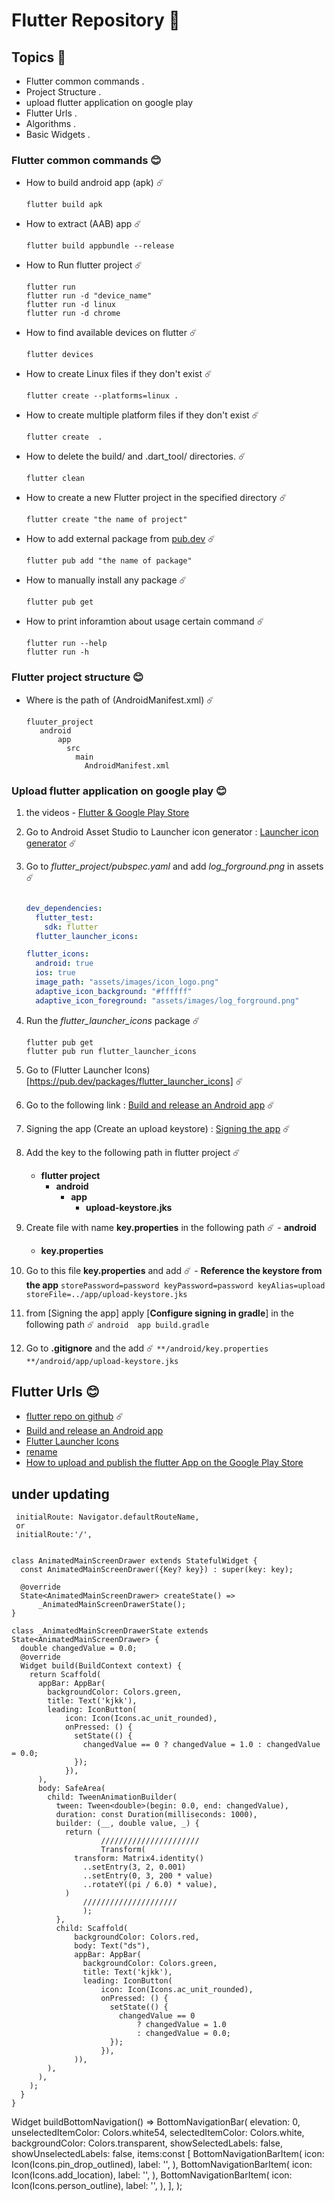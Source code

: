 # Flutter Repository 💚

## Topics 🔭

 - Flutter common commands .
 - Project Structure . 
 - upload flutter application on google play
 - Flutter Urls .
 - Algorithms . 
 - Basic Widgets .

### Flutter common commands 😊

  - How to build android app (apk) ☄️
    ```
    flutter build apk
    ```
  - How to extract (AAB) app  ☄️ 
    ```
    flutter build appbundle --release
    ```
  - How to Run flutter project ☄️
    ```
    flutter run 
    flutter run -d "device_name"
    flutter run -d linux 
    flutter run -d chrome 
    ```   
  - How to find available devices on flutter ☄️
    ```
    flutter devices 
    ``` 
  - How to create Linux files if they don't exist ☄️
    ```
    flutter create --platforms=linux .
    ``` 
  - How to create multiple platform files if they don't exist ☄️
    ```
    flutter create  .
    ```   
  - How to  delete the build/ and .dart_tool/ directories. ☄️
    ```
    flutter clean
    ``` 
  - How to create a new Flutter project in the specified directory ☄️
    ```
    flutter create "the name of project"
    ```  
  - How to add external package from [pub.dev](https://pub.dev/) ☄️
    ```
    flutter pub add "the name of package"
    ```   
  - How to manually install any package ☄️
    ```
    flutter pub get
    ```   
  - How to print inforamtion about usage certain command ☄️
    ```
    flutter run --help
    flutter run -h 
    ```

### Flutter project structure 😊

  - Where is the path of (AndroidManifest.xml) ☄️
    ```
    fluuter_project
       android 
           app 
             src
               main 
                 AndroidManifest.xml
    ```



### Upload flutter application on google play 😊
  1. the videos 
    - [Flutter & Google Play Store](https://www.youtube.com/watch?v=_enL3bRiHVI)

  2. Go to Android Asset Studio to Launcher icon generator : 
   [Launcher icon generator](https://romannurik.github.io/AndroidAssetStudio/icons-launcher.html#foreground.type=clipart&foreground.clipart=android&foreground.space.trim=1&foreground.space.pad=0.25&foreColor=rgba(96%2C%20125%2C%20139%2C%200)&backColor=rgb(68%2C%20138%2C%20255)&crop=0&backgroundShape=circle&effects=none&name=ic_launcher) ☄️
  
  3. Go to *flutter_project/pubspec.yaml* and add *log_forground.png* in assets ☄️
     ``` pubspec.yaml
     
     dev_dependencies:
       flutter_test:
         sdk: flutter
       flutter_launcher_icons:  
     
     flutter_icons:
       android: true
       ios: true
       image_path: "assets/images/icon_logo.png"
       adaptive_icon_background: "#ffffff"
       adaptive_icon_foreground: "assets/images/log_forground.png"     
     ```
  4. Run the *flutter_launcher_icons* package ☄️
     ```  
     flutter pub get
     flutter pub run flutter_launcher_icons
     ```  
  5. Go to (Flutter Launcher Icons)[https://pub.dev/packages/flutter_launcher_icons] ☄️
  
  6. Go to the following link : [Build and release an Android app](https://docs.flutter.dev/deployment/android) ☄️
     
  7. Signing the app (Create an upload keystore) : [Signing the app](https://docs.flutter.dev/deployment/android#signing-the-app) ☄️

  8. Add the key to the following path in flutter project  ☄️
     - **flutter project** 
        - **android**
            - **app**     
                - **upload-keystore.jks**

  9.  Create file with name **key.properties** in the following path ☄️
    - **android**
       - **key.properties** 

  10. Go to this file **key.properties** and add ☄️
    - **Reference the keystore from the app**
     ```
     storePassword=password
     keyPassword=password
     keyAlias=upload
     storeFile=../app/upload-keystore.jks
     ``` 

  11. from [Signing the app] apply [**Configure signing in gradle**] in the following path ☄️
     ```
     android 
         app
          build.gradle
     ```

  12. Go to **.gitignore** and the add ☄️
     ```
     **/android/key.properties
     **/android/app/upload-keystore.jks
     ```
## Flutter Urls 😊
 - [flutter repo on github](https://github.com/MahanaElbana/flutter_repository/blob/main/README.md) ☄️
 - [Build and release an Android app](https://docs.flutter.dev/deployment/android#signing-the-app)
 - [Flutter Launcher Icons ](https://pub.dev/packages/flutter_launcher_icons)
 - [rename](https://pub.dev/packages/rename)
 - [How to upload and publish the flutter App on the Google Play Store](https://youtu.be/_enL3bRiHVI)

## under updating 
```flutter
 initialRoute: Navigator.defaultRouteName,
 or 
 initialRoute:'/',
```

```

class AnimatedMainScreenDrawer extends StatefulWidget {
  const AnimatedMainScreenDrawer({Key? key}) : super(key: key);

  @override
  State<AnimatedMainScreenDrawer> createState() =>
      _AnimatedMainScreenDrawerState();
}

class _AnimatedMainScreenDrawerState extends State<AnimatedMainScreenDrawer> {
  double changedValue = 0.0;
  @override
  Widget build(BuildContext context) {
    return Scaffold(
      appBar: AppBar(
        backgroundColor: Colors.green,
        title: Text('kjkk'),
        leading: IconButton(
            icon: Icon(Icons.ac_unit_rounded),
            onPressed: () {
              setState(() {
                changedValue == 0 ? changedValue = 1.0 : changedValue = 0.0;
              });
            }),
      ),
      body: SafeArea(
        child: TweenAnimationBuilder(
          tween: Tween<double>(begin: 0.0, end: changedValue),
          duration: const Duration(milliseconds: 1000),
          builder: (__, double value, _) {
            return (
                    //////////////////////
                    Transform(
              transform: Matrix4.identity()
                ..setEntry(3, 2, 0.001)
                ..setEntry(0, 3, 200 * value)
                ..rotateY((pi / 6.0) * value),
            )
                /////////////////////
                );
          },
          child: Scaffold(
              backgroundColor: Colors.red,
              body: Text("ds"),
              appBar: AppBar(
                backgroundColor: Colors.green,
                title: Text('kjkk'),
                leading: IconButton(
                    icon: Icon(Icons.ac_unit_rounded),
                    onPressed: () {
                      setState(() {
                        changedValue == 0
                            ? changedValue = 1.0
                            : changedValue = 0.0;
                      });
                    }),
              )),
        ),
      ),
    );
  }
}

```

  Widget buildBottomNavigation() => BottomNavigationBar(
        elevation: 0,
        unselectedItemColor: Colors.white54,
        selectedItemColor: Colors.white,
        backgroundColor: Colors.transparent,
        showSelectedLabels: false,
        showUnselectedLabels: false,
        items:const [
          BottomNavigationBarItem(
            icon: Icon(Icons.pin_drop_outlined),
            label: '',
          ),
          BottomNavigationBarItem(
            icon: Icon(Icons.add_location),
            label: '',
          ),
          BottomNavigationBarItem(
            icon: Icon(Icons.person_outline),
            label: '',
          ),
        ],
      );

```

